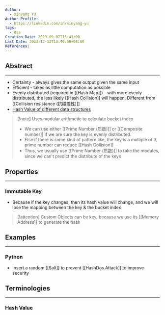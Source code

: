```yaml
---
Author:
  - Xinyang YU
Author Profile:
  - https://linkedin.com/in/xinyang-yu
tags:
  - dsa
Creation Date: 2023-09-07T16:41:00
Last Date: 2023-12-12T10:40:58+08:00
References: 
---
```


## Abstract
---

- Certainty - always gives the same output given the same input
- Efficient - takes as little computation as possible
- Evenly distributed (required in [[Hash Map]]) - with more evenly distributed, the less likely [[Hash Collision]] will happen. Different from [[Collision resistance (抗碰撞性)]]
- [Hash Value of different data structures](https://www.hello-algo.com/chapter_hashing/hash_algorithm/#634)

> [!note] Uses modular arithmetic to calculate bucket index
>
> -   We can use either [[Prime Number (质数)]] or [[Composite number]] if we are sure the key is evenly distributed.
> -   Else if there is some kind of pattern like, the key is a multiple of 3, prime number can reduce [[Hash Collision]]
> -   Thus, we usually use [[Prime Number (质数)]] to take the modules, since we can't predict the distribute of the keys

## Properties
---

### Immutable Key

- Because if the key changes, then its hash value will change, and we will lose the mapping between the key & the bucket index

>[!attention] Custom Objects can be key, because we use its [[Memory Address]] to generate the hash

## Examples
---

### Python

- Insert a random [[Salt]] to prevent [[HashDos Attack]] to improve security

## Terminologies
---

### Hash Value